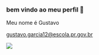 ###  bem vindo ao meu perfil 👊

Meu nome é Gustavo

gustavo.garcia12@escola.pr.gov.br

![](https://media.tenor.com/PKKCAakpBZIAAAAM/neyney-neymar.gif)
